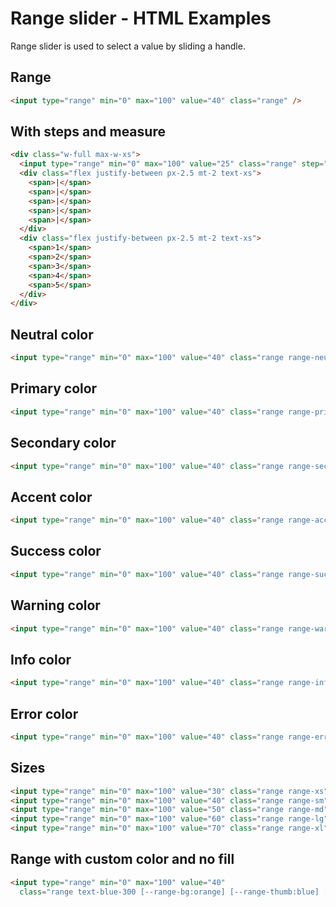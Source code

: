 # Range slider - HTML Examples

Range slider is used to select a value by sliding a handle.

## Range

```html
<input type="range" min="0" max="100" value="40" class="range" />
```

## With steps and measure

```html
<div class="w-full max-w-xs">
  <input type="range" min="0" max="100" value="25" class="range" step="25" />
  <div class="flex justify-between px-2.5 mt-2 text-xs">
    <span>|</span>
    <span>|</span>
    <span>|</span>
    <span>|</span>
    <span>|</span>
  </div>
  <div class="flex justify-between px-2.5 mt-2 text-xs">
    <span>1</span>
    <span>2</span>
    <span>3</span>
    <span>4</span>
    <span>5</span>
  </div>
</div>
```

## Neutral color

```html
<input type="range" min="0" max="100" value="40" class="range range-neutral" />
```

## Primary color

```html
<input type="range" min="0" max="100" value="40" class="range range-primary" />
```

## Secondary color

```html
<input type="range" min="0" max="100" value="40" class="range range-secondary" />
```

## Accent color

```html
<input type="range" min="0" max="100" value="40" class="range range-accent" />
```

## Success color

```html
<input type="range" min="0" max="100" value="40" class="range range-success" />
```

## Warning color

```html
<input type="range" min="0" max="100" value="40" class="range range-warning" />
```

## Info color

```html
<input type="range" min="0" max="100" value="40" class="range range-info" />
```

## Error color

```html
<input type="range" min="0" max="100" value="40" class="range range-error" />
```

## Sizes

```html
<input type="range" min="0" max="100" value="30" class="range range-xs" />
<input type="range" min="0" max="100" value="40" class="range range-sm" />
<input type="range" min="0" max="100" value="50" class="range range-md" />
<input type="range" min="0" max="100" value="60" class="range range-lg" />
<input type="range" min="0" max="100" value="70" class="range range-xl" />
```

## Range with custom color and no fill

```html
<input type="range" min="0" max="100" value="40" 
  class="range text-blue-300 [--range-bg:orange] [--range-thumb:blue] [--range-fill:0]" />
```

